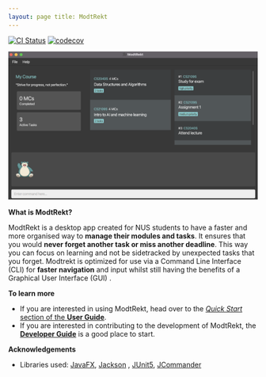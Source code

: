 ```yaml
---
layout: page title: ModtRekt
---
```


[![CI Status](https://github.com/AY2223S1-CS2103T-W10-4/tp/workflows/Java%20CI/badge.svg)](https://github.com/AY2223S1-CS2103T-W10-4/tp/actions)
[![codecov](https://codecov.io/gh/AY2223S1-CS2103T-W10-4/tp/branch/master/graph/badge.svg?token=RSDSWGQ5BC)](https://codecov.io/gh/AY2223S1-CS2103T-W10-4/tp)

![Ui](images/Ui.png)

**What is ModtRekt?**

ModtRekt is a desktop app created for NUS students to have a faster and more organised way to **manage their modules and
tasks**. It ensures that you would **never forget another task or miss another deadline**. This way you can focus on
learning and not be sidetracked by unexpected tasks that you forget. Modtrekt is optimized for use via a Command Line
Interface (CLI) for **faster navigation** and input whilst still having the benefits of a Graphical User Interface (GUI)
.

**To learn more**

* If you are interested in using ModtRekt, head over to the [_Quick Start_ section of the **User
  Guide**](UserGuide.html#quick-start).
* If you are interested in contributing to the development of ModtRekt, the [**Developer Guide**](DeveloperGuide.html) 
is a good place to start.

**Acknowledgements**

* Libraries used: [JavaFX](https://openjfx.io/), [Jackson](https://github.com/FasterXML/jackson)
  , [JUnit5](https://github.com/junit-team/junit5), [JCommander](https://github.com/cbeust/jcommander)
